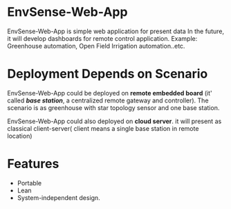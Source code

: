 # EnvSense-Web-App

EnvSense-Web-App is simple web application for present data
In the future, it will develop dashboards for remote control application.
Example: Greenhouse automation, Open Field Irrigation automation..etc.

# Deployment Depends on Scenario

EnvSense-Web-App could be deployed on __remote embedded board__ (it' called
__*base station*__, a centralized remote gateway and controller). The scenario
is as greenhouse with star topology sensor and one base station.

EnvSense-Web-App could also deployed on __cloud server__. it will present as
classical client-server( client means a single base station in remote location)

# Features

- Portable
- Lean
- System-independent design.
